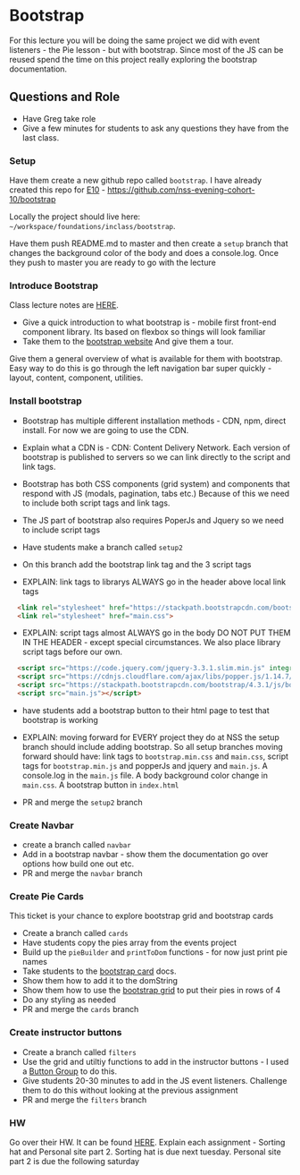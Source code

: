 # Bootstrap

For this lecture you will be doing the same project we did with event listeners - the Pie lesson - but with bootstrap.  Since most of the JS can be reused spend the time on this project really exploring the bootstrap documentation.

## Questions and Role
* Have Greg take role
* Give a few minutes for students to ask any questions they have from the last class.

### Setup
Have them create a new github repo called `bootstrap`.  I have already created this repo for [E10](https://github.com/nss-evening-cohort-10/bootstrap) - https://github.com/nss-evening-cohort-10/bootstrap

Locally the project should live here: `~/workspace/foundations/inclass/bootstrap`.

Have them push README.md to master and then create a `setup` branch that changes the background color of the body and does a console.log.  Once they push to master you are ready to go with the lecture

### Introduce Bootstrap
Class lecture notes are [HERE](https://github.com/nss-nightclass-projects/Night-Class-Resources/blob/master/book-1-foundations/chapters/bootstrap.md).

* Give a quick introduction to what bootstrap is - mobile first front-end component library.  Its based on flexbox so things will look familiar
* Take them to the [bootstrap website](https://getbootstrap.com/) And give them a tour.

Give them a general overview of what is available for them with bootstrap.  Easy way to do this is go through the left navigation bar super quickly - layout, content, component, utilities.

### Install bootstrap
* Bootstrap has multiple different installation methods - CDN, npm, direct install.  For now we are going to use the CDN.
* Explain what a CDN is - CDN: Content Delivery Network.  Each version of bootstrap is published to servers so we can link directly to the script and link tags.
* Bootstrap has both CSS components (grid system) and components that respond with JS (modals, pagination, tabs etc.)  Because of this we need to include both script tags and link tags.
*  The JS part of bootstrap also requires PoperJs and Jquery so we need to include script tags

* Have students make a branch called `setup2`
* On this branch add the bootstrap link tag and the 3 script tags
* EXPLAIN:  link tags to librarys ALWAYS go in the header above local link tags
```html
  <link rel="stylesheet" href="https://stackpath.bootstrapcdn.com/bootstrap/4.3.1/css/bootstrap.min.css" integrity="sha384-ggOyR0iXCbMQv3Xipma34MD+dH/1fQ784/j6cY/iJTQUOhcWr7x9JvoRxT2MZw1T" crossorigin="anonymous">
  <link rel="stylesheet" href="main.css">
```
* EXPLAIN:  script tags almost ALWAYS go in the body DO NOT PUT THEM IN THE HEADER - except special circumstances.  We also place library script tags before our own.
```html
  <script src="https://code.jquery.com/jquery-3.3.1.slim.min.js" integrity="sha384-q8i/X+965DzO0rT7abK41JStQIAqVgRVzpbzo5smXKp4YfRvH+8abtTE1Pi6jizo" crossorigin="anonymous"></script>
  <script src="https://cdnjs.cloudflare.com/ajax/libs/popper.js/1.14.7/umd/popper.min.js" integrity="sha384-UO2eT0CpHqdSJQ6hJty5KVphtPhzWj9WO1clHTMGa3JDZwrnQq4sF86dIHNDz0W1" crossorigin="anonymous"></script>
  <script src="https://stackpath.bootstrapcdn.com/bootstrap/4.3.1/js/bootstrap.min.js" integrity="sha384-JjSmVgyd0p3pXB1rRibZUAYoIIy6OrQ6VrjIEaFf/nJGzIxFDsf4x0xIM+B07jRM" crossorigin="anonymous"></script>
  <script src="main.js"></script>
```
* have students add a bootstrap button to their html page to test that bootstrap is working
* EXPLAIN:  moving forward for EVERY project they do at NSS the setup branch should include adding bootstrap.  So all setup branches moving forward should have: link tags to `bootstrap.min.css` and `main.css`, script tags for `bootstrap.min.js` and popperJs and jquery and `main.js`.  A console.log in the `main.js` file.  A body background color change in `main.css`.  A bootstrap button in `index.html`

* PR and merge the `setup2` branch

### Create Navbar
* create a branch called `navbar`
* Add in a bootstrap navbar - show them the documentation go over options how build one out etc.
* PR and merge the `navbar` branch

### Create Pie Cards
This ticket is your chance to explore bootstrap grid and bootstrap cards
* Create a branch called `cards`
* Have students copy the pies array from the events project
* Build up the `pieBuilder` and `printToDom` functions - for now just print pie names
* Take students to the [bootstrap card](https://getbootstrap.com/docs/4.3/components/card/) docs.
* Show them how to add it to the domString
* Show them how to use the [bootstrap grid](https://getbootstrap.com/docs/4.3/layout/grid/) to put their pies in rows of 4
* Do any styling as needed
* PR and merge the `cards` branch

### Create instructor buttons
* Create a branch called `filters`
* Use the grid and utiltiy functions to add in the instructor buttons - I used a [Button Group](https://getbootstrap.com/docs/4.3/components/button-group/) to do this.
* Give students 20-30 minutes to add in the JS event listeners.  Challenge them to do this without looking at the previous assignment
* PR and merge the `filters` branch

### HW
Go over their HW.  It can be found [HERE](https://github.com/nss-evening-cohort-10/e10-homework/blob/master/week04.md).  Explain each assignment - Sorting hat and Personal site part 2. Sorting hat is due next tuesday.  Personal site part 2 is due the following saturday
